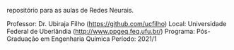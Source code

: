 repositório para as aulas de Redes Neurais.

Professor: Dr. Ubiraja Filho (https://github.com/ucfilho)
Local: Universidade Federal de Uberlândia (http://www.ppgeq.feq.ufu.br/)
Programa: Pós-Graduação em Engenharia Química
Período: 2021/1
